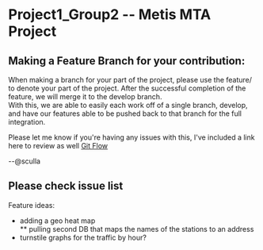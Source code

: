 # Project1_Group2 -- Metis MTA Project

## Making a Feature Branch for your contribution:
When making a branch for your part of the project, please use the feature/<your branch name> to denote your part of the project. After the successful completion of the feature, we will merge it to the develop branch.  
With this, we are able to easily each work off of a single branch, develop, and have our features able to be pushed back to that branch for the full integration. 

Please let me know if you're having any issues with this, I've included a link here to review as well [Git Flow](https://www.atlassian.com/git/tutorials/comparing-workflows/gitflow-workflow) 

--@sculla

## Please check issue list

Feature ideas:
* adding a geo heat map  
** pulling second DB that maps the names of the stations to an address  
* turnstile graphs for the traffic by hour?

